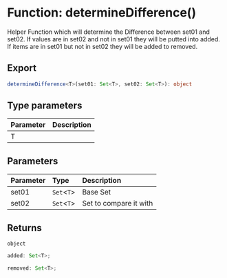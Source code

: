 # Function: determineDifference()

Helper Function which will determine the Difference between set01 and set02.
If values are in set02 and not in set01 they will be putted into added. If
items are in set01 but not in set02 they will be added to removed.

## Export

```ts
determineDifference<T>(set01: Set<T>, set02: Set<T>): object
```

## Type parameters

| Parameter | Description |
| :-------- | :---------- |
| T         |             |

## Parameters

| Parameter | Type         | Description            |
| :-------- | :----------- | :--------------------- |
| set01     | `Set`<`T`\> | Base Set               |
| set02     | `Set`<`T`\> | Set to compare it with |

## Returns

`object`

```ts
added: Set<T>;
```

```ts
removed: Set<T>;
```
